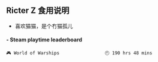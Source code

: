 ## Ricter Z 食用说明
- 喜欢猫猫，是个冇猫孤儿

<!-- steam-box start -->
#### - Steam playtime leaderboard
```text
🎮 World of Warships                 🕘 190 hrs 48 mins
```
<!-- Powered by https://github.com/YouEclipse/steam-box . -->
<!-- steam-box end -->

